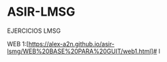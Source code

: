 # ASIR-LMSG 
EJERCICIOS LMSG

WEB 1:[https://alex-a2n.github.io/asir-lsmg/WEB%20BASE%20PARA%20GUIT/web1.html]#
l
